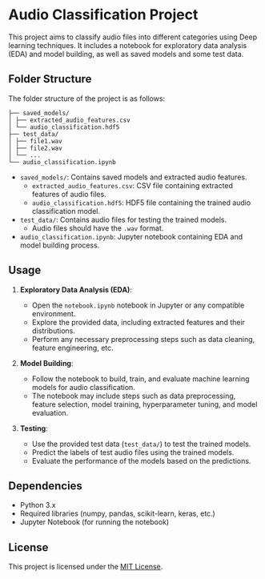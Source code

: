 # Audio Classification Project

This project aims to classify audio files into different categories using Deep learning techniques. It includes a notebook for exploratory data analysis (EDA) and model building, as well as saved models and some test data.

## Folder Structure

The folder structure of the project is as follows:

```
├── saved_models/
│ ├── extracted_audio_features.csv
│ └── audio_classification.hdf5
├── test_data/
│ ├── file1.wav
│ ├── file2.wav
│ └── ...
└── audio_classification.ipynb
```


- `saved_models/`: Contains saved models and extracted audio features.
  - `extracted_audio_features.csv`: CSV file containing extracted features of audio files.
  - `audio_classification.hdf5`: HDF5 file containing the trained audio classification model.
- `test_data/`: Contains audio files for testing the trained models.
  - Audio files should have the `.wav` format.
- `audio_classification.ipynb`: Jupyter notebook containing EDA and model building process.

## Usage

1. **Exploratory Data Analysis (EDA)**:
   - Open the `notebook.ipynb` notebook in Jupyter or any compatible environment.
   - Explore the provided data, including extracted features and their distributions.
   - Perform any necessary preprocessing steps such as data cleaning, feature engineering, etc.

2. **Model Building**:
   - Follow the notebook to build, train, and evaluate machine learning models for audio classification.
   - The notebook may include steps such as data preprocessing, feature selection, model training, hyperparameter tuning, and model evaluation.

3. **Testing**:
   - Use the provided test data (`test_data/`) to test the trained models.
   - Predict the labels of test audio files using the trained models.
   - Evaluate the performance of the models based on the predictions.

## Dependencies

- Python 3.x
- Required libraries (numpy, pandas, scikit-learn, keras, etc.)
- Jupyter Notebook (for running the notebook)

## License

This project is licensed under the [MIT License](LICENSE).
